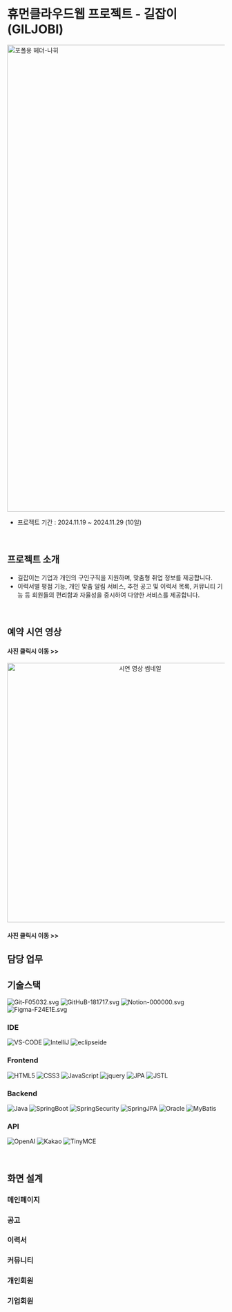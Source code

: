 <h1>휴먼클라우드웹 프로젝트 - 길잡이(GILJOBI)</h1>

<img width="1920" height="1080" alt="포폴용 헤더-나히" src="https://github.com/user-attachments/assets/5c75b501-2adf-4e73-8121-621cf4165c1e" />

<ul>
  <li>프로젝트 기간 : 2024.11.19 ~ 2024.11.29 (10일)</li>
</ul>
&nbsp
<h2>프로젝트 소개</h2>
<ul>
  <li>길잡이는 기업과 개인의 구인구직을 지원하며, 맞춤형 취업 정보를 제공합니다.</li> 
  <li>이력서별 평점 기능, 개인 맞춤 알림 서비스, 추천 공고 및 이력서 목록, 커뮤니티 기능 등 회원들의 편리함과 자율성을 중시하여 다양한 서비스를 제공합니다.</li>
</ul>
&nbsp

<h2>예약 시연 영상</h2>
<h4>사진 클릭시 이동 >> </h4>
<div align="center">
  <a href="https://www.youtube.com/watch?v=v6tctOEp3VM">
    <img src="https://github.com/user-attachments/assets/4cdc085b-d2bd-401b-88b8-98b5e0d51027" alt="시연 영상 썸네일" width="600"/>
  </a>
</div>


<h4>사진 클릭시 이동 >> </h4>


<h2>담당 업무</h2>

<h2>기술스택</h2>

![Git-F05032.svg](https://img.shields.io/badge/Git-F05032.svg?&style=for-the-badge&logo=Git&logoColor=white)
![GitHuB-181717.svg](https://img.shields.io/badge/GitHub-181717.svg?&style=for-the-badge&logo=GitHub&logoColor=white)
![Notion-000000.svg](https://img.shields.io/badge/Notion-000000.svg?&style=for-the-badge&logo=Notion&logoColor=white)
![Figma-F24E1E.svg](https://img.shields.io/badge/Figma-F24E1E.svg?&style=for-the-badge&logo=Figma&logoColor=white)

### IDE

![VS-CODE](https://img.shields.io/badge/Visual%20Studio%20Code-007ACC.svg?&style=for-the-badge&logo=Visual%20Studio%20Code&logoColor=white)
![IntelliJ](https://img.shields.io/badge/IntelliJ%20IDEA-000000.svg?&style=for-the-badge&logo=IntelliJ%20IDEA&logoColor=white)
![eclipseide](https://img.shields.io/badge/eclipseide-2C2255.svg?&style=for-the-badge&logo=eclipseide&logoColor=white)


### Frontend

![HTML5](https://img.shields.io/badge/HTML5-E34F26.svg?&style=for-the-badge&logo=HTML5&logoColor=white)
![CSS3](https://img.shields.io/badge/CSS3-1572B6.svg?&style=for-the-badge&logo=CSS3&logoColor=white)
![JavaScript](https://img.shields.io/badge/JavaScript-F7DF1E.svg?&style=for-the-badge&logo=JavaScript&logoColor=white)
![jquery](https://img.shields.io/badge/jquery-0769AD.svg?&style=for-the-badge&logo=jquery&logoColor=white)
![JPA](https://img.shields.io/badge/JPA-1D9FD7.svg?&style=for-the-badge&logoColor=white)
![JSTL](https://img.shields.io/badge/JSTL-1D9FD7.svg?&style=for-the-badge&logoColor=white)

### Backend

![Java](https://img.shields.io/badge/Java-B07219.svg?&style=for-the-badge)
![SpringBoot](https://img.shields.io/badge/Spring_Boot-6DB33F.svg?&style=for-the-badge&logo=SpringBoot&logoColor=white)
![SpringSecurity](https://img.shields.io/badge/Spring_Security-6DB33F.svg?&style=for-the-badge&logo=SpringSecurity&logoColor=white)
![SpringJPA](https://img.shields.io/badge/Spring_JPA-6DB33F.svg?&style=for-the-badge)
![Oracle](https://img.shields.io/badge/Oracle-F80000?style=for-the-badge&logo=oracle&logoColor=white)
![MyBatis](https://img.shields.io/badge/MyBatis-1D9FD7.svg?&style=for-the-badge&logoColor=white)


### API
![OpenAI](https://img.shields.io/badge/OpenAI-111111.svg?style=for-the-badge&logo=OpenAI&logoColor=white)
![Kakao](https://img.shields.io/badge/Kakao-FFCD00.svg?&style=for-the-badge&logo=Kakao&logoColor=white)
![TinyMCE](https://img.shields.io/badge/TinyMCE-7D4698?style=for-the-badge&logo=Tor-Browser&logoColor=white)

&nbsp;
<h2>화면 설계</h2>
<h3>메인페이지</h3>
<h3>공고</h3>
<h3>이력서</h3>
<h3>커뮤니티</h3>
<h3>개인회원</h3>
<h3>기업회원</h3>


